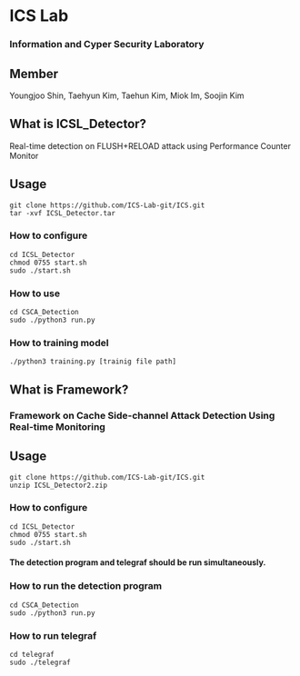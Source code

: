 # ICS Lab
### Information and Cyper Security Laboratory

## Member
Youngjoo Shin, Taehyun Kim, Taehun Kim, Miok Im, Soojin Kim


## What is ICSL_Detector?
Real-time detection on FLUSH+RELOAD attack using Performance Counter Monitor

## Usage
<pre><code>git clone https://github.com/ICS-Lab-git/ICS.git
tar -xvf ICSL_Detector.tar</code></pre>

### How to configure
<pre><code>cd ICSL_Detector
chmod 0755 start.sh
sudo ./start.sh</code></pre>

### How to use
<pre><code>cd CSCA_Detection
sudo ./python3 run.py</code></pre>

### How to training model
<pre><code>./python3 training.py [trainig file path]</code></pre>


## What is Framework?
### Framework on Cache Side-channel Attack Detection Using Real-time Monitoring 

## Usage
<pre><code>git clone https://github.com/ICS-Lab-git/ICS.git
unzip ICSL_Detector2.zip</code></pre>

### How to configure
<pre><code>cd ICSL_Detector
chmod 0755 start.sh
sudo ./start.sh</code></pre>

#### The detection program and telegraf should be run simultaneously.
### How to run the detection program
<pre><code>cd CSCA_Detection
sudo ./python3 run.py</code></pre>

### How to run telegraf
<pre><code>cd telegraf
sudo ./telegraf</code></pre>
